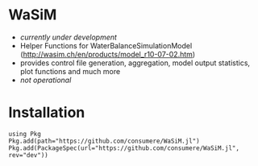 # WaSiM
 - *currently under development*
 - Helper Functions for WaterBalanceSimulationModel (http://wasim.ch/en/products/model_r10-07-02.htm)
 - provides control file generation, aggregation, model output statistics, plot functions and much more
 - *not operational*

# Installation 
```
using Pkg
Pkg.add(path="https://github.com/consumere/WaSiM.jl")
Pkg.add(PackageSpec(url="https://github.com/consumere/WaSiM.jl", rev="dev"))
```
